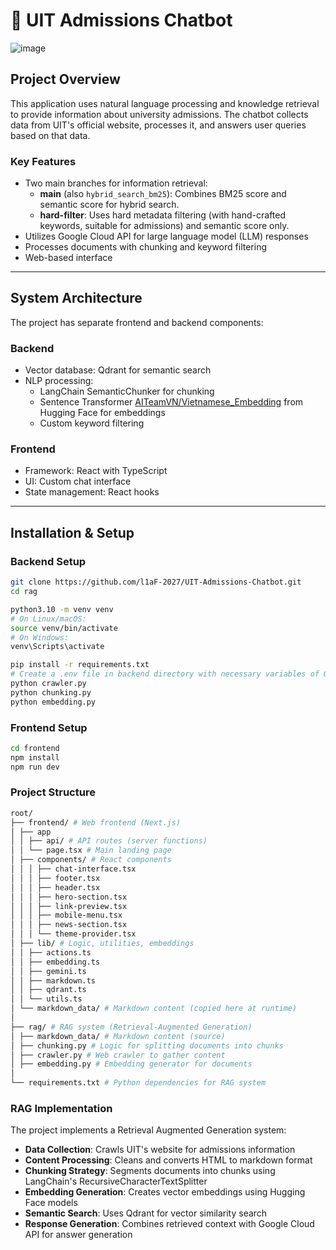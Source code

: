 # 🤖 UIT Admissions Chatbot

![image](https://github.com/user-attachments/assets/7c319d4e-21ed-47b5-98a5-79731f46aa0b)

## Project Overview

This application uses natural language processing and knowledge retrieval to provide information about university admissions. The chatbot collects data from UIT's official website, processes it, and answers user queries based on that data.

### Key Features

- Two main branches for information retrieval:
  - **main** (also `hybrid_search_bm25`): Combines BM25 score and semantic score for hybrid search.
  - **hard-filter**: Uses hard metadata filtering (with hand-crafted keywords, suitable for admissions) and semantic score only.
- Utilizes Google Cloud API for large language model (LLM) responses  
- Processes documents with chunking and keyword filtering  
- Web-based interface 

---

## System Architecture

The project has separate frontend and backend components:

### Backend

- Vector database: Qdrant for semantic search  
- NLP processing:  
  - LangChain SemanticChunker for chunking  
  - Sentence Transformer [AITeamVN/Vietnamese_Embedding](https://huggingface.co/AITeamVN/Vietnamese_Embedding) from Hugging Face for embeddings  
  - Custom keyword filtering  

### Frontend

- Framework: React with TypeScript  
- UI: Custom chat interface  
- State management: React hooks  

---

## Installation & Setup
### Backend Setup

```bash
git clone https://github.com/l1aF-2027/UIT-Admissions-Chatbot.git
cd rag

python3.10 -m venv venv
# On Linux/macOS:
source venv/bin/activate
# On Windows:
venv\Scripts\activate

pip install -r requirements.txt
# Create a .env file in backend directory with necessary variables of Qdrant Client
python crawler.py
python chunking.py
python embedding.py

```

### Frontend Setup

```bash
cd frontend
npm install
npm run dev
```

### Project Structure
```bash
root/
├── frontend/ # Web frontend (Next.js)
│ ├── app
│ │ ├── api/ # API routes (server functions)
│ │ └── page.tsx # Main landing page
│ ├── components/ # React components
│ │ │ ├── chat-interface.tsx
│ │ │ ├── footer.tsx
│ │ │ ├── header.tsx
│ │ │ ├── hero-section.tsx
│ │ │ ├── link-preview.tsx
│ │ │ ├── mobile-menu.tsx
│ │ │ ├── news-section.tsx
│ │ │ └── theme-provider.tsx
│ ├── lib/ # Logic, utilities, embeddings
│ │ ├── actions.ts
│ │ ├── embedding.ts
│ │ ├── gemini.ts
│ │ ├── markdown.ts
│ │ ├── qdrant.ts
│ │ └── utils.ts
│ └── markdown_data/ # Markdown content (copied here at runtime)
│
├── rag/ # RAG system (Retrieval-Augmented Generation)
│ ├── markdown_data/ # Markdown content (source)
│ ├── chunking.py # Logic for splitting documents into chunks
│ ├── crawler.py # Web crawler to gather content
│ ├── embedding.py # Embedding generator for documents
│
└── requirements.txt # Python dependencies for RAG system
```

### RAG Implementation

The project implements a Retrieval Augmented Generation system:

- **Data Collection**: Crawls UIT's website for admissions information
- **Content Processing**: Cleans and converts HTML to markdown format
- **Chunking Strategy**: Segments documents into chunks using LangChain's RecursiveCharacterTextSplitter
- **Embedding Generation**: Creates vector embeddings using Hugging Face models
- **Semantic Search**: Uses Qdrant for vector similarity search
- **Response Generation**: Combines retrieved context with Google Cloud API for answer generation
